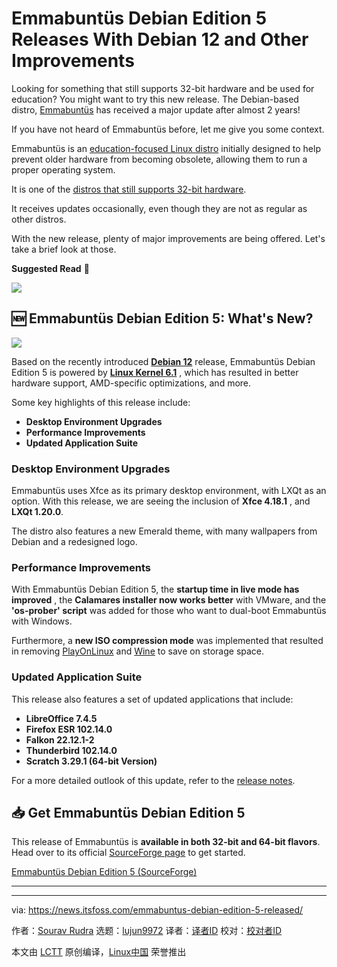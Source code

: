 [#]: subject: "Emmabuntüs Debian Edition 5 Releases With Debian 12 and Other Improvements"
[#]: via: "https://news.itsfoss.com/emmabuntus-debian-edition-5-released/"
[#]: author: "Sourav Rudra https://news.itsfoss.com/author/sourav/"
[#]: collector: "lujun9972/lctt-scripts-1693450080"
[#]: translator: " "
[#]: reviewer: " "
[#]: publisher: " "
[#]: url: " "

Emmabuntüs Debian Edition 5 Releases With Debian 12 and Other Improvements
======
Looking for something that still supports 32-bit hardware and be used
for education? You might want to try this new release.
The Debian-based distro, [Emmabuntüs][1] has received a major update after almost 2 years!

If you have not heard of Emmabuntüs before, let me give you some context.

Emmabuntüs is an [education-focused Linux distro][2] initially designed to help prevent older hardware from becoming obsolete, allowing them to run a proper operating system.

It is one of the [distros that still supports 32-bit hardware][3].

It receives updates occasionally, even though they are not as regular as other distros.

With the new release, plenty of major improvements are being offered. Let's take a brief look at those.

**Suggested Read** 📖

![][4]

## 🆕 Emmabuntüs Debian Edition 5: What's New?

![][5]

Based on the recently introduced **[Debian 12][6]** release, Emmabuntüs Debian Edition 5 is powered by **[Linux Kernel 6.1][7]** , which has resulted in better hardware support, AMD-specific optimizations, and more.

Some key highlights of this release include:

  * **Desktop Environment Upgrades**
  * **Performance Improvements**
  * **Updated Application Suite**



### Desktop Environment Upgrades

Emmabuntüs uses Xfce as its primary desktop environment, with LXQt as an option. With this release, we are seeing the inclusion of **Xfce 4.18.1** , and **LXQt 1.20.0**.

The distro also features a new Emerald theme, with many wallpapers from Debian and a redesigned logo.

### Performance Improvements

With Emmabuntüs Debian Edition 5, the **startup time in live mode has improved** , the **Calamares installer now works better** with VMware, and the **'os-prober' script** was added for those who want to dual-boot Emmabuntüs with Windows.

Furthermore, a **new ISO compression mode** was implemented that resulted in removing [PlayOnLinux][8] and [Wine][9] to save on storage space.

### Updated Application Suite

This release also features a set of updated applications that include:

  * **LibreOffice 7.4.5**
  * **Firefox ESR 102.14.0**
  * **Falkon 22.12.1-2**
  * **Thunderbird 102.14.0**
  * **Scratch 3.29.1 (64-bit Version)**



For a more detailed outlook of this update, refer to the [release notes][10].

## 📥 Get Emmabuntüs Debian Edition 5

This release of Emmabuntüs is **available in both 32-bit and 64-bit flavors**. Head over to its official [SourceForge page][11] to get started.

[Emmabuntüs Debian Edition 5 (SourceForge)][11]

* * *

--------------------------------------------------------------------------------

via: https://news.itsfoss.com/emmabuntus-debian-edition-5-released/

作者：[Sourav Rudra][a]
选题：[lujun9972][b]
译者：[译者ID](https://github.com/译者ID)
校对：[校对者ID](https://github.com/校对者ID)

本文由 [LCTT](https://github.com/LCTT/TranslateProject) 原创编译，[Linux中国](https://linux.cn/) 荣誉推出

[a]: https://news.itsfoss.com/author/sourav/
[b]: https://github.com/lujun9972
[1]: https://emmabuntus.org/
[2]: https://itsfoss.com/educational-linux-distros/
[3]: https://itsfoss.com/32-bit-linux-distributions/
[4]: https://itsfoss.com/content/images/size/w256h256/2022/12/android-chrome-192x192.png
[5]: https://news.itsfoss.com/content/images/2023/08/Emmaubuntus.png
[6]: https://news.itsfoss.com/debian-12-release/
[7]: https://news.itsfoss.com/linux-kernel-6-1-release/
[8]: https://www.playonlinux.com/en/
[9]: https://www.winehq.org/
[10]: https://emmabuntus.org/on-august-29th-2023-emmade5-under-debian-12-bookworm-stable-version/
[11]: https://sourceforge.net/projects/emmabuntus/files/Emmabuntus_DE5/Images/1.00/
